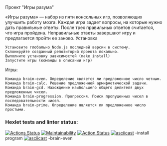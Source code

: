 Проект "Игры разума"

«Игры разума» — набор из пяти консольных игр, позволяющих улучшить работу мозга. Каждая игра задает вопросы, на которые нужно дать правильные ответы. После трех правильных ответов считается, что игра пройдена. Неправильные ответы завершают игру и предлагается пройти ее заново.
Установка

    Установите глобально Node.js последней версии в систему.
    Склонируйте созданный репозиторий проекта локально.
    Выполните установку зависимостей (make install)
    Запустите игры (команды в описании игр)

Игры:

    Команда brain-even. Определение является ли предложенное число четным.
    Команда brain-calc. Решение предложенной армифметической задачи.
    Команда brain-gcd. Нахождение наибольшего общего делителя двух предложенных чисел.
    Команда brain-progression. Прогрессия. Поиск пропущенных чисел в последовательности чисел.
    Команда brain-prime. Определение является ли предложенное число простыми.

### Hexlet tests and linter status:
[![Actions Status](https://github.com/BelarusWillBeFree/frontend-project-lvl1/workflows/hexlet-check/badge.svg)](https://github.com/BelarusWillBeFree/frontend-project-lvl1/actions)
[![Maintainability](https://api.codeclimate.com/v1/badges/a99a88d28ad37a79dbf6/maintainability)](https://codeclimate.com/github/codeclimate/codeclimate/maintainability)
[![Action Status](https://github.com/BelarusWillBeFree/frontend-project-lvl1/actions/workflows/makeLint.yml/badge.svg)](https://github.com/BelarusWillBeFree/frontend-project-lvl1/actions)
[![asciicast](https://asciinema.org/a/CTvHSKcH4GBkp1AWaUQVaaMYz.svg)](https://asciinema.org/a/CTvHSKcH4GBkp1AWaUQVaaMYz) -install program
[![asciicast](https://asciinema.org/a/ZmUZACP0A3V6NYg98KgXviuTh.svg)](https://asciinema.org/a/ZmUZACP0A3V6NYg98KgXviuTh) -brain-even
